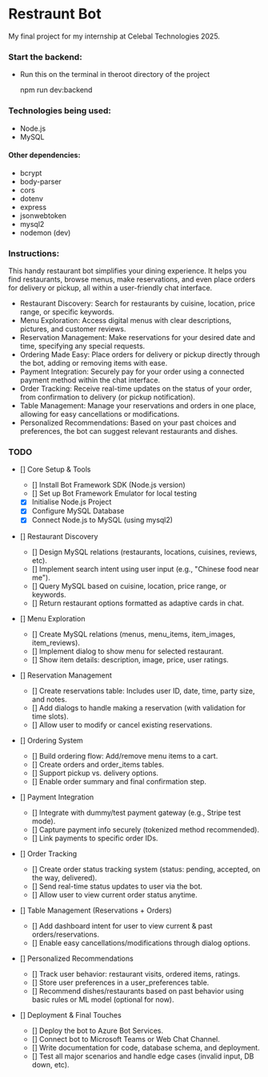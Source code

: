 # Restraunt Bot

My final project for my internship at Celebal Technologies 2025.

### Start the backend:

- Run this on the terminal in theroot directory of the project

  npm run dev:backend

### Technologies being used:

- Node.js
- MySQL

#### Other dependencies:

- bcrypt
- body-parser
- cors
- dotenv
- express
- jsonwebtoken
- mysql2
- nodemon (dev)

### Instructions:

This handy restaurant bot simplifies your dining experience. It helps you find restaurants, browse menus, make reservations, and even place orders for delivery or pickup, all within a user-friendly chat interface.

- Restaurant Discovery: Search for restaurants by cuisine, location, price range, or specific keywords.
- Menu Exploration: Access digital menus with clear descriptions, pictures, and customer reviews.
- Reservation Management: Make reservations for your desired date and time, specifying any special requests.
- Ordering Made Easy: Place orders for delivery or pickup directly through the bot, adding or removing items with ease.
- Payment Integration: Securely pay for your order using a connected payment method within the chat interface.
- Order Tracking: Receive real-time updates on the status of your order, from confirmation to delivery (or pickup notification).
- Table Management: Manage your reservations and orders in one place, allowing for easy cancellations or modifications.
- Personalized Recommendations: Based on your past choices and preferences, the bot can suggest relevant restaurants and dishes.

### TODO

- [] Core Setup & Tools

  - [] Install Bot Framework SDK (Node.js version)
  - [] Set up Bot Framework Emulator for local testing
  - [x] Initialise Node.js Project
  - [x] Configure MySQL Database
  - [x] Connect Node.js to MySQL (using mysql2)

- [] Restaurant Discovery

  - [] Design MySQL relations (restaurants, locations, cuisines, reviews, etc).
  - [] Implement search intent using user input (e.g., "Chinese food near me").
  - [] Query MySQL based on cuisine, location, price range, or keywords.
  - [] Return restaurant options formatted as adaptive cards in chat.

- [] Menu Exploration

  - [] Create MySQL relations (menus, menu_items, item_images, item_reviews).
  - [] Implement dialog to show menu for selected restaurant.
  - [] Show item details: description, image, price, user ratings.

- [] Reservation Management

  - [] Create reservations table: Includes user ID, date, time, party size, and notes.
  - [] Add dialogs to handle making a reservation (with validation for time slots).
  - [] Allow user to modify or cancel existing reservations.

- [] Ordering System

  - [] Build ordering flow: Add/remove menu items to a cart.
  - [] Create orders and order_items tables.
  - [] Support pickup vs. delivery options.
  - [] Enable order summary and final confirmation step.

- [] Payment Integration

  - [] Integrate with dummy/test payment gateway (e.g., Stripe test mode).
  - [] Capture payment info securely (tokenized method recommended).
  - [] Link payments to specific order IDs.

- [] Order Tracking

  - [] Create order status tracking system (status: pending, accepted, on the way, delivered).
  - [] Send real-time status updates to user via the bot.
  - [] Allow user to view current order status anytime.

- [] Table Management (Reservations + Orders)

  - [] Add dashboard intent for user to view current & past orders/reservations.
  - [] Enable easy cancellations/modifications through dialog options.

- [] Personalized Recommendations

  - [] Track user behavior: restaurant visits, ordered items, ratings.
  - [] Store user preferences in a user_preferences table.
  - [] Recommend dishes/restaurants based on past behavior using basic rules or ML model (optional for now).

- [] Deployment & Final Touches

  - [] Deploy the bot to Azure Bot Services.
  - [] Connect bot to Microsoft Teams or Web Chat Channel.
  - [] Write documentation for code, database schema, and deployment.
  - [] Test all major scenarios and handle edge cases (invalid input, DB down, etc).

<!-- - [] Complete Frontend

  - [] ChatWindow: Main chat container using Bot Framework Web Chat SDK for messaging UI.
  - [] ChatHeader: Bot name, status indicator, and possibly a user profile button.
  - [] RestaurantList: Displays list of restaurants (name, rating, cuisine, price range)
  - [] RestaurantCard: Individual restaurant item with basic info and thumbnail.
  - [] LocationFilter: Filter restaurants by city/area.
  - [] CuisineFilter: Filter restaurants by cuisine types.
  - [] RestaurantDetails: Detailed info page/modal for a selected restaurant (address, reviews, menu link).
  - [] MenuList:
  - [] MenuItemCard: -->
